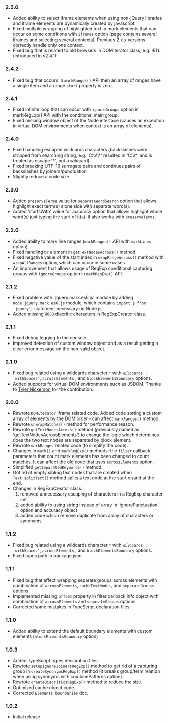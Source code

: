 
### 2.5.0
* Added ability to select iframe elements when using non-jQuery libraries and iframe elements are dynamically created by javascript.
* Fixed multiple wrapping of highlighted text in mark elements that can occur on some conditions with `iframes` option (page contains several iframes and selecting several contexts). Previous 2.x.x versions correctly handle only one context.
* Fixed bug that is related to old browsers in DOMIterator class, e.g. IE11. (introduced in v2.4.1)

### 2.4.2
* Fixed bug that occurs in `markRanges()` API then an array of ranges have a single item and a range `start` property is zero.

### 2.4.1
* Fixed infinite loop that can occur with `ignoreGroups` option in markRegExp() API with the conditional main group.
* Fixed missing window object of the Node interface (causes an exception in virtual DOM environments when context is an array of elements).

### 2.4.0
* Fixed handling escaped wildcards characters (backslashes were stripped from searching string, e.g. 'C:\\\\\\\\&#42;' resulted in 'C:\\\\&#42;' and is treated as escape '*', not a wildcard)
* Fixed breaking UTF-16 surrogate pairs and continues pairs of backslashes by joiners/punctuation
* Slightly reduce a code size

### 2.3.0

* Added `preserveTerms` value for `separateWordSearch` option that allows highlight exact term(s) alone side with separate word(s).
* Added 'startsWith' value for accuracy option that allows highlight whole word(s) just typing the start of it(s). It also works with `preserveTerms`.

### 2.2.0

* Added ability to mark line ranges (`markRanges()` API with `markLines` option).
* Fixed handling `br` element in `getTextNodesAcross()` method.
* Fixed negative value of the start index in `wrapRangeAcross()` method with `wrapAllRanges` option, which can occur in some cases.
* An improvement that allows usage of RegExp conditional capturing groups with  `ignoreGroups` option in `markRegExp()` API.

### 2.1.2

* Fixed problem with 'jquery.mark.es6.js' module by adding `node.jquery.mark.es6.js` module, which contains `import $ from 'jquery';` statement necessary on Node.js.
* Added missing `őŐűŰ` diacritic characters in RegExpCreator class.

### 2.1.1

* Fixed debug logging to the console.
* Improved detection of custom window object and as a result getting a clear error message on the non-valid object.

### 2.1.0

* Fixed bug related using a wildcards character `*` with `wildcards : 'withSpaces'`, `acrossElements` , and `blockElementsBoundary` options.
* Added supports for virtual DOM environments such as JSDOM. Thanks to [Tyler Nickerson](https://github.com/Nickersoft) for the contribution.

### 2.0.0

* Rewrote `DOMIterator` iframe related code. Added code sorting a custom array of elements by the DOM order -  can affect `markRanges()` method.
* Rewrote `unwrapMatches()` method for performance reason.
* Rewrote `getTextNodesAcross()` method (previously named as 'getTextNodesAcrossElements') to change the logic which determines does the two text nodes are separated by block element.
* Rewrote `markRanges` related code (to simplify the code).
* Changes in `mark()` and `markRegExp()` methods: the `filter` callback parameters that count mark elements has been changed to count matches. It can affect the old code that uses `acrossElements` option.
* Simplified `getSeparatedKeywords()` method.
* Got rid of empty sibling text nodes that are created when `Text.splitText()` method splits a text node at the start or/and at the end.
* Changes in RegExpCreator class:
  1. removed unnecessary escaping of characters in a RegExp character set
  2. added ability to using string instead of array in 'ignorePunctuation' option and accuracy object
  3. added code which remove duplicate from array of characters or synonyms

### 1.1.2

* Fixed bug related using a wildcards character `*` with `wildcards : 'withSpaces'`, `acrossElements` , and `blockElementsBoundary` options.
* Fixed types path in package.json.

### 1.1.1

* Fixed bug that affect wrapping separate groups across elements with combination of `acrossElements`, `cacheTextNodes`, and `separateGroups` options
* Implemented missing `offset` property in filter callback info object with combination of `acrossElements` and `separateGroups` options
* Corrected some mistakes in TypeScript declaration files

### 1.1.0

* Added ability to extend the default boundary elements with custom elements (`blockElementsBoundary` option)

### 1.0.3

* Added TypeScript types declaration files.
* Rewrote `setupIgnoreJoinersRegExp()` method to get rid of a capturing group in `createSynonymsRegExp()` method (it breaks group/term relation when using synonyms with combinePatterns option).
* Rewrote `createDiacriticsRegExp()` method to reduce the size.
* Optimized cache object code.
* Corrected `Elements boundaries` doc.

### 1.0.2

* Initial release
